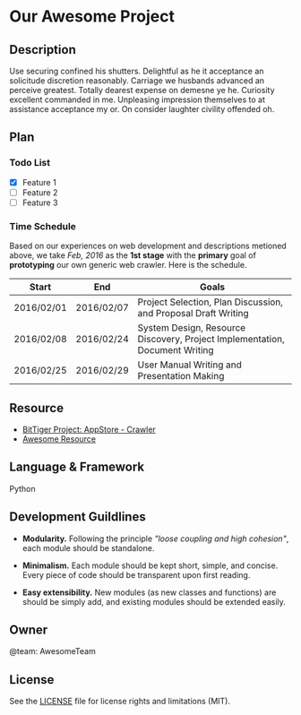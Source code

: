 # Our Awesome Project

## Description
Use securing confined his shutters. Delightful as he it acceptance an solicitude discretion reasonably. Carriage we husbands advanced an perceive greatest. Totally dearest expense on demesne ye he. Curiosity excellent commanded in me. Unpleasing impression themselves to at assistance acceptance my or. On consider laughter civility offended oh. 

## Plan

### Todo List
- [x] Feature 1
- [ ] Feature 2
- [ ] Feature 3

### Time Schedule
Based on our experiences on web development and descriptions metioned above, we take _Feb, 2016_ as the __1st stage__ with the __primary__ goal of __prototyping__ our own generic web crawler. Here is the schedule.

| Start  | End | Goals |
| ------------- | ------------- | ------------- |
| 2016/02/01  | 2016/02/07  | Project Selection, Plan Discussion, and Proposal Draft Writing |
| 2016/02/08  | 2016/02/24  | System Design, Resource Discovery, Project Implementation, Document Writing  |
| 2016/02/25  | 2016/02/29  | User Manual Writing and Presentation Making  |

## Resource
- [BitTiger Project: AppStore - Crawler](https://slack-files.com/T0GUEMKEZ-F0J4G9QTT-274d3bc97e)
- [Awesome Resource](https://www.google.com/)

## Language & Framework
Python

## Development Guildlines
- __Modularity.__ Following the principle _"loose coupling and high cohesion"_, each module should be standalone.

- __Minimalism.__ Each module should be kept short, simple, and concise. Every piece of code should be transparent upon first reading. 
- __Easy extensibility.__ New modules (as new classes and functions) are should be simply add, and existing modules should be extended easily.

## Owner
@team: AwesomeTeam

## License
See the [LICENSE](LICENSE.md) file for license rights and limitations (MIT).
